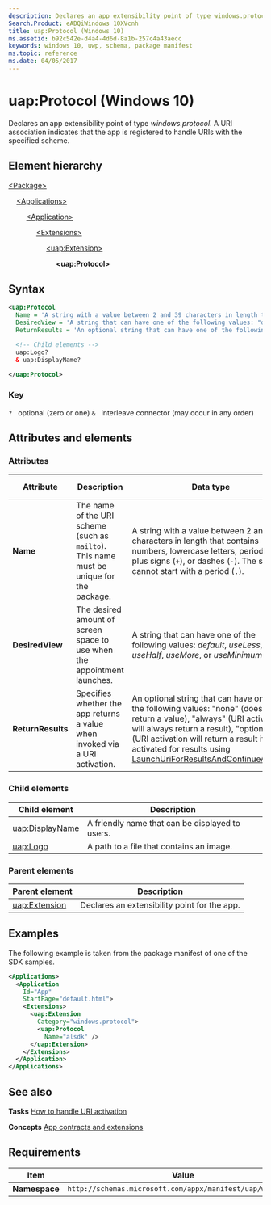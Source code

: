 ```yaml
---
description: Declares an app extensibility point of type windows.protocol (Windows 10).
Search.Product: eADQiWindows 10XVcnh
title: uap:Protocol (Windows 10)
ms.assetid: b92c542e-d4a4-4d6d-8a1b-257c4a43aecc
keywords: windows 10, uwp, schema, package manifest
ms.topic: reference
ms.date: 04/05/2017
---
```


# uap:Protocol (Windows 10)

Declares an app extensibility point of type *windows.protocol*. A URI association indicates that the app is registered to handle URIs with the specified scheme.

## Element hierarchy

[\<Package\>](element-package.md)

&nbsp;&nbsp;&nbsp;&nbsp;[\<Applications\>](element-applications.md)

&nbsp;&nbsp;&nbsp;&nbsp; &nbsp;&nbsp;&nbsp;&nbsp;[\<Application\>](element-application.md)

&nbsp;&nbsp;&nbsp;&nbsp; &nbsp;&nbsp;&nbsp;&nbsp; &nbsp;&nbsp;&nbsp;&nbsp;[\<Extensions\>](element-extensions.md)

&nbsp;&nbsp;&nbsp;&nbsp; &nbsp;&nbsp;&nbsp;&nbsp; &nbsp;&nbsp;&nbsp;&nbsp; &nbsp;&nbsp;&nbsp;&nbsp;[\<uap:Extension\>](element-uap-extension.md)

&nbsp;&nbsp;&nbsp;&nbsp; &nbsp;&nbsp;&nbsp;&nbsp; &nbsp;&nbsp;&nbsp;&nbsp; &nbsp;&nbsp;&nbsp;&nbsp; &nbsp;&nbsp;&nbsp;&nbsp;**\<uap:Protocol\>**

## Syntax

```xml
<uap:Protocol
  Name = 'A string with a value between 2 and 39 characters in length that contains numbers, lowercase letters, periods ("."), plus signs ("+"), or dashes ("-"). The string cannot start with a period (".").'
  DesiredView = 'A string that can have one of the following values: "default", "useLess", "useHalf", "useMore", or "useMinimum".'
  ReturnResults = 'An optional string that can have one of the following values: "none", "always", "optional".' >

  <!-- Child elements -->
  uap:Logo?
  & uap:DisplayName?

</uap:Protocol>
```

### Key

`?`   optional (zero or one)
`&`   interleave connector (may occur in any order)

## Attributes and elements

### Attributes

| Attribute | Description | Data type | Required | Default value |
|-|-|-|-|-|
| **Name** | The name of the URI scheme (such as `mailto`). This name must be unique for the package. | A string with a value between 2 and 39 characters in length that contains numbers, lowercase letters, periods (`.`), plus signs (`+`), or dashes (`-`). The string cannot start with a period (`.`). | Yes |  |
| **DesiredView** | The desired amount of screen space to use when the appointment launches. | A string that can have one of the following values: *default*, *useLess*, *useHalf*, *useMore*, or *useMinimum*. | No |  |
| **ReturnResults** | Specifies whether the app returns a value when invoked via a URI activation. | An optional string that can have one of the following values: "none" (does not return a value), "always" (URI activation will always return a result), "optional" (URI activation will return a result if it is activated for results using [LaunchUriForResultsAndContinueAsync](/previous-versions/windows/dn904655(v=win.10))). | No |  |

### Child elements

| Child element | Description |
|-|-|
| [uap:DisplayName](element-1-uap-displayname.md) | A friendly name that can be displayed to users. |
| [uap:Logo](element-1-uap-logo.md) | A path to a file that contains an image. |

### Parent elements

| Parent element | Description |
|-|-|
| [uap:Extension](element-uap-extension.md) | Declares an extensibility point for the app. |

## Examples

The following example is taken from the package manifest of one of the SDK samples.

```xml
<Applications>
  <Application
    Id="App"
    StartPage="default.html">
    <Extensions>
      <uap:Extension
        Category="windows.protocol">
        <uap:Protocol
          Name="alsdk" />
      </uap:Extension>
    </Extensions>
  </Application>
</Applications>
```

## See also

**Tasks**
[How to handle URI activation](/previous-versions/windows/apps/hh452686(v=win.10))

**Concepts**
[App contracts and extensions](/previous-versions/windows/apps/hh464906(v=win.10))

## Requirements

| Item | Value |
|--|--|
| **Namespace** | `http://schemas.microsoft.com/appx/manifest/uap/windows10` |
